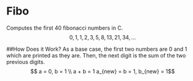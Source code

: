 # Fibo
Computes the first 40 fibonacci numbers in C.
$$0, 1, 1, 2, 3, 5, 8, 13, 21, 34, ...$$

##How Does it Work?
As a base case, the first two numbers are 0 and 1 which are printed as they are.
Then, the next digit is the sum of the two previous digits.
$$ a = 0, b = 1
\\ a + b = 1 
 a_{new} = b = 1, b_{new} = 1$$
